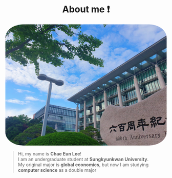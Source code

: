 # <center> About me :exclamation: </center>

<p align="center">
  <img src="school.jpg" alt="school" style="border-radius: 11%;">
</p>


> Hi, my name is **Chae Eun Lee**!  
> I am an undergraduate student at **Sungkyunkwan University**.  
> My original major is **global economics**, but now I am studying **computer science** as a double major
